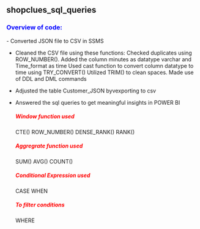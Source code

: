 ## shopclues_sql_queries
<h3 style="color:blue;">Overview of code:</h3>
- Converted JSON file to CSV in SSMS
  
- Cleaned the CSV file using these functions:
   Checked duplicates using ROW_NUMBER().
   Added the column minutes as datatype varchar and Time_format as time
   Used cast function to convert column datatype to time using TRY_CONVERT()
   Utilized TRIM() to clean spaces.
   Made use of DDL and DML commands

- Adjusted the table Customer_JSON byvexporting to csv

- Answered the sql queries to get meaningful insights in POWER BI
  <h5 style="color:red;">Window function used</h5>
  CTE()
  ROW_NUMBER()
  DENSE_RANK()
  RANK()
  <h5 style="color:red;">Aggregrate function used</h5>
  SUM()
  AVG()
  COUNT()
  <h5 style="color:red;">Conditional Expression used</h5>
  CASE WHEN
  <h5 style="color:red;">To filter conditions</h5>
  WHERE
